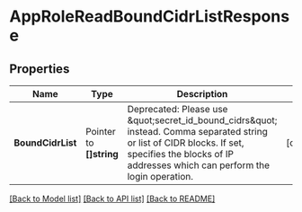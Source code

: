 # AppRoleReadBoundCidrListResponse


## Properties

Name | Type | Description | Notes
------------ | ------------- | ------------- | -------------
**BoundCidrList** | Pointer to **[]string** | Deprecated: Please use \&quot;secret_id_bound_cidrs\&quot; instead. Comma separated string or list of CIDR blocks. If set, specifies the blocks of IP addresses which can perform the login operation. | [optional] 





[[Back to Model list]](../README.md#documentation-for-models) [[Back to API list]](../README.md#documentation-for-api-endpoints) [[Back to README]](../README.md)


